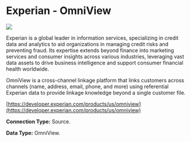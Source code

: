 # Experian - OmniView

![](https://lh7-us.googleusercontent.com/1noTc45Gu4XbjqMC86vbnFkwzIwddkhg02wYJwGyTyTKEbRvX-cBhsQ9J29lZTMEbepqkDMY5\_f1N9YbOdfDcM0sSfYrjN\_98ZE6oN-5NV\_JiKMvOqE6N3ers2NIqfqhJZ1dDejqBB0YPOWP06I9ZQ)

Experian is a global leader in information services, specializing in credit data and analytics to aid organizations in managing credit risks and preventing fraud. Its expertise extends beyond finance into marketing services and consumer insights across various industries, leveraging vast data assets to drive business intelligence and support consumer financial health worldwide.

OmniView is a cross-channel linkage platform that links customers across channels (name, address, email, phone, and more) using referential Experian data to provide linkage knowledge beyond a single customer file.&#x20;

[https://developer.experian.com/products/us/omniview](https://developer.experian.com/products/us/omniview)

**Connection Type:** Source.

**Data Type:** OmniView.

